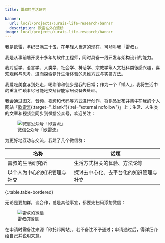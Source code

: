 ```yaml
---
title: 雷叔的生活研究

banner:
  url: local/projects/ourais-life-research/banner
  description: 欧雷在外白渡桥
image: local/projects/ourais-life-research/banner
---
```


我是欧雷，年纪已满三十五，在年轻人当道的现在，可以叫我「雷叔」。

我是从事前端开发十多年的软件工程师，同时具备一线开发与架构设计的能力。

我对哲学、语言学、人类学、社会学、神话学、宗教学等人文社科类很感兴趣，喜欢观察与思考，进而探索提升生活体验的思维方式与实操方法。

我爱吃美食与到处走，喝咖啡和徒步是我的日常；作为一个「懒人」，我将生活中的重复性琐事尽可能地交给智能家居设备去处理。

我会通过图文、音频、视频和代码等方式进行创作，将作品发布并集中在我的个人网站「[欧雷流](https://ourai.ws/){:target="_blank"}{:rel="external nofollow"}」上；生活、人生类的文章和视频会同步到微信公众号，欢迎关注：

<figure>
  <img src="{{ 'local/projects/ourais-life-research/qrcode-ourairyuu' | asset_path }}" alt="微信公众号「欧雷流」">
  <figcaption>微信公众号「欧雷流」</figcaption>
</figure>

为更好地互动与交流，我建了几个微信群：

| 名称 | 话题 |
| --- | --- |
| 雷叔的生活研究所 | 生活方式相关的体验、方法论等 |
| 以个人为中心的知识管理与社交 | 探讨去中心化、去平台化的知识管理与社交 |
{:.table.table-bordered}

无论是要加群，谈合作，或是其他事宜，都要先扫码添加微信：

<figure>
  <img src="{{ 'local/projects/ourais-life-research/qrcode-uncle-lei' | asset_path }}" alt="雷叔的微信">
  <figcaption>雷叔的微信</figcaption>
</figure>

在申请时需备注来源「欧托邦网站」，若不备注不予通过；申请通过后，得详细介绍自己并说明来意。
